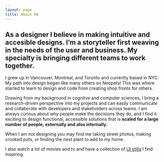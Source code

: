 ```yaml
---
layout: page
title: About Me
---
```


## As a designer I believe in making intuitive and accesible designs. I’m a storyteller first weaving in the needs of the user and business. **My specialty is bringing different teams to work together.**

I grew up in Vancouver, Montreal, and Toronto and currently based in NYC. My path into design began like many others on Neopets! This was where started to learn to design and code from creating shop fronts for others.

Drawing from my background in cognitve and computer sciences, I bring a research-driven perspective into my projects and can easily communicate and collaborate with developers and stakeholders across teams. I am always curious about why people make the decisions they do, and I find it exciting to design functional, accessible solutions that is **scaled for a large number of people, externally and also internally.**

When I am not designing you may find me taking street photos, making crooked pots, or finding the next plant to add to my home.

I also watch a lot of movies and tv and have a collection of [UI stills](https://www.are.na/anna-nguyen-0rkqu6uzk-q/user-interfaces-in-film-and-tv) I find inspiring.
